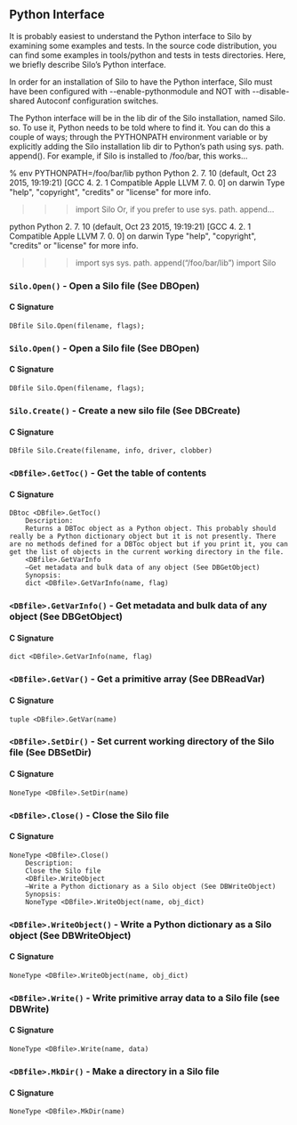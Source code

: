 ## Python Interface

It is probably easiest to understand the Python interface to Silo by examining some examples and tests. 
In the source code distribution, you can find some examples in tools/python and tests in tests directories. 
Here, we briefly describe Silo’s Python interface.

In order for an installation of Silo to have the Python interface, Silo must have been configured with --enable-pythonmodule and NOT with --disable-shared Autoconf configuration switches.

The Python interface will be in the lib dir of the Silo installation, named Silo.
so. 
To use it, Python needs to be told where to find it. 
You can do this a couple of ways; through the PYTHONPATH environment variable or by explicitly adding the Silo installation lib dir to Python’s path using sys.
path.
append(). 
For example, if Silo is installed to /foo/bar, this works...

% env PYTHONPATH=/foo/bar/lib python
Python 2.
7.
10 (default, Oct 23 2015, 19:19:21) 
[GCC 4.
2.
1 Compatible Apple LLVM 7.
0.
0] on darwin
Type "help", "copyright", "credits" or "license" for more info.

>>> import Silo
Or, if you prefer to use sys.
path.
append...

python
Python 2.
7.
10 (default, Oct 23 2015, 19:19:21) 
[GCC 4.
2.
1 Compatible Apple LLVM 7.
0.
0] on darwin
Type "help", "copyright", "credits" or "license" for more info.

>>> import sys
>>> sys.
path.
append(“/foo/bar/lib”)
>>> import Silo

### `Silo.Open()` - Open a Silo file (See DBOpen)

#### C Signature
```
DBfile Silo.Open(filename, flags);
```

### `Silo.Open()` - Open a Silo file (See DBOpen)

#### C Signature
```
DBfile Silo.Open(filename, flags);
```

### `Silo.Create()` - Create a new silo file (See DBCreate)

#### C Signature
```
DBfile Silo.Create(filename, info, driver, clobber)
```

### `<DBfile>.GetToc()` - Get the table of contents

#### C Signature
```
DBtoc <DBfile>.GetToc()
    Description:
    Returns a DBToc object as a Python object. This probably should really be a Python dictionary object but it is not presently. There are no methods defined for a DBToc object but if you print it, you can get the list of objects in the current working directory in the file.
    <DBfile>.GetVarInfo
    —Get metadata and bulk data of any object (See DBGetObject)
    Synopsis:
    dict <DBfile>.GetVarInfo(name, flag)
```

### `<DBfile>.GetVarInfo()` - Get metadata and bulk data of any object (See DBGetObject)

#### C Signature
```
dict <DBfile>.GetVarInfo(name, flag)
```

### `<DBfile>.GetVar()` - Get a primitive array (See DBReadVar)

#### C Signature
```
tuple <DBfile>.GetVar(name)
```

### `<DBfile>.SetDir()` - Set current working directory of the Silo file (See DBSetDir)

#### C Signature
```
NoneType <DBfile>.SetDir(name)
```

### `<DBfile>.Close()` - Close the Silo file

#### C Signature
```
NoneType <DBfile>.Close()
    Description:
    Close the Silo file
    <DBfile>.WriteObject
    —Write a Python dictionary as a Silo object (See DBWriteObject)
    Synopsis:
    NoneType <DBfile>.WriteObject(name, obj_dict)
```

### `<DBfile>.WriteObject()` - Write a Python dictionary as a Silo object (See DBWriteObject)

#### C Signature
```
NoneType <DBfile>.WriteObject(name, obj_dict)
```

### `<DBfile>.Write()` - Write primitive array data to a Silo file (see DBWrite)

#### C Signature
```
NoneType <DBfile>.Write(name, data)
```

### `<DBfile>.MkDir()` - Make a directory in a Silo file

#### C Signature
```
NoneType <DBfile>.MkDir(name)
```

